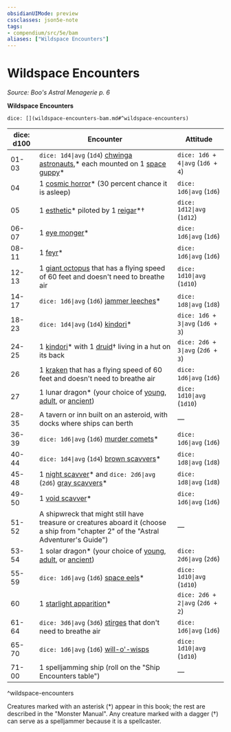 ```yaml
---
obsidianUIMode: preview
cssclasses: json5e-note
tags:
- compendium/src/5e/bam
aliases: ["Wildspace Encounters"]
---
```

# Wildspace Encounters
*Source: Boo's Astral Menagerie p. 6* 

**Wildspace Encounters**

`dice: [](wildspace-encounters-bam.md#^wildspace-encounters)`

| dice: d100 | Encounter | Attitude |
|------------|-----------|----------|
| 01-03 | `dice: 1d4\|avg` (`1d4`) [chwinga astronauts](compendium/bestiary/elemental/chwinga-astronaut-bam.md),* each mounted on 1 [space guppy](compendium/bestiary/beast/space-guppy-bam.md)* | `dice: 1d6 + 4\|avg` (`1d6 + 4`) |
| 04 | 1 [cosmic horror](compendium/bestiary/aberration/cosmic-horror-bam.md)* (30 percent chance it is asleep) | `dice: 1d6\|avg` (`1d6`) |
| 05 | 1 [esthetic](compendium/bestiary/aberration/esthetic-bam.md)* piloted by 1 [reigar](compendium/bestiary/celestial/reigar-bam.md)*† | `dice: 1d12\|avg` (`1d12`) |
| 06-07 | 1 [eye monger](compendium/bestiary/aberration/eye-monger-bam.md)* | `dice: 1d6\|avg` (`1d6`) |
| 08-11 | 1 [feyr](compendium/bestiary/aberration/feyr-bam.md)* | `dice: 1d6\|avg` (`1d6`) |
| 12-13 | 1 [giant octopus](compendium/bestiary/beast/giant-octopus.md) that has a flying speed of 60 feet and doesn't need to breathe air | `dice: 1d10\|avg` (`1d10`) |
| 14-17 | `dice: 1d6\|avg` (`1d6`) [jammer leeches](compendium/bestiary/plant/jammer-leech-bam.md)* | `dice: 1d8\|avg` (`1d8`) |
| 18-23 | `dice: 1d4\|avg` (`1d4`) [kindori](compendium/bestiary/celestial/kindori-bam.md)* | `dice: 1d6 + 3\|avg` (`1d6 + 3`) |
| 24-25 | 1 [kindori](compendium/bestiary/celestial/kindori-bam.md)* with 1 [druid](compendium/bestiary/humanoid/druid.md)† living in a hut on its back | `dice: 2d6 + 3\|avg` (`2d6 + 3`) |
| 26 | 1 [kraken](compendium/bestiary/monstrosity/kraken.md) that has a flying speed of 60 feet and doesn't need to breathe air | `dice: 1d6\|avg` (`1d6`) |
| 27 | 1 lunar dragon* (your choice of [young](compendium/bestiary/dragon/young-lunar-dragon-bam.md), [adult](compendium/bestiary/dragon/adult-lunar-dragon-bam.md), or [ancient](compendium/bestiary/dragon/ancient-lunar-dragon-bam.md)) | `dice: 1d10\|avg` (`1d10`) |
| 28-35 | A tavern or inn built on an asteroid, with docks where ships can berth | — |
| 36-39 | `dice: 1d6\|avg` (`1d6`) [murder comets](compendium/bestiary/elemental/murder-comet-bam.md)* | `dice: 1d6\|avg` (`1d6`) |
| 40-44 | `dice: 1d4\|avg` (`1d4`) [brown scavvers](compendium/bestiary/monstrosity/brown-scavver-bam.md)* | `dice: 1d8\|avg` (`1d8`) |
| 45-48 | 1 [night scavver](compendium/bestiary/monstrosity/night-scavver-bam.md)* and `dice: 2d6\|avg` (`2d6`) [gray scavvers](compendium/bestiary/monstrosity/gray-scavver-bam.md)* | `dice: 1d8\|avg` (`1d8`) |
| 49-50 | 1 [void scavver](compendium/bestiary/monstrosity/void-scavver-bam.md)* | `dice: 1d6\|avg` (`1d6`) |
| 51-52 | A shipwreck that might still have treasure or creatures aboard it (choose a ship from "chapter 2" of the "Astral Adventurer's Guide") | — |
| 53-54 | 1 solar dragon* (your choice of [young](compendium/bestiary/dragon/young-solar-dragon-bam.md), [adult](compendium/bestiary/dragon/adult-solar-dragon-bam.md), or [ancient](compendium/bestiary/dragon/ancient-solar-dragon-bam.md)) | `dice: 2d6\|avg` (`2d6`) |
| 55-59 | `dice: 1d6\|avg` (`1d6`) [space eels](compendium/bestiary/beast/space-eel-bam.md)* | `dice: 1d10\|avg` (`1d10`) |
| 60 | 1 [starlight apparition](compendium/bestiary/celestial/starlight-apparition-bam.md)* | `dice: 2d6 + 2\|avg` (`2d6 + 2`) |
| 61-64 | `dice: 3d6\|avg` (`3d6`) [stirges](compendium/bestiary/beast/stirge.md) that don't need to breathe air | `dice: 1d6\|avg` (`1d6`) |
| 65-70 | `dice: 1d6\|avg` (`1d6`) [will-o'-wisps](compendium/bestiary/undead/will-o-wisp.md) | `dice: 1d10\|avg` (`1d10`) |
| 71-00 | 1 spelljamming ship (roll on the "Ship Encounters table") | — |
^wildspace-encounters

Creatures marked with an asterisk (*) appear in this book; the rest are described in the "Monster Manual". Any creature marked with a dagger (†) can serve as a spelljammer because it is a spellcaster.